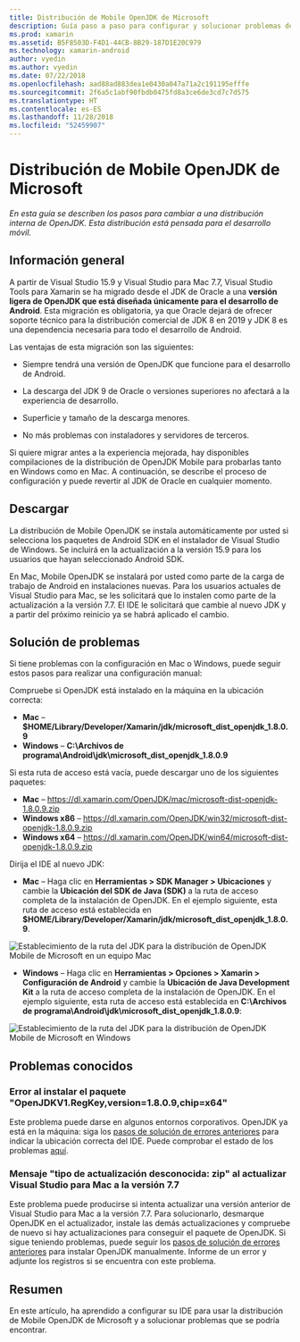 ```yaml
---
title: Distribución de Mobile OpenJDK de Microsoft
description: Guía paso a paso para configurar y solucionar problemas de la distribución de OpenJDK de Microsoft para desarrollo móvil.
ms.prod: xamarin
ms.assetid: B5F8503D-F4D1-44CB-8B29-187D1E20C979
ms.technology: xamarin-android
author: vyedin
ms.author: vyedin
ms.date: 07/22/2018
ms.openlocfilehash: aad88ad883dea1e0430a047a71a2c191195efffe
ms.sourcegitcommit: 2f6a5c1abf90fbdb0475fd8a3ce6de3cd7c7d575
ms.translationtype: HT
ms.contentlocale: es-ES
ms.lasthandoff: 11/28/2018
ms.locfileid: "52459907"
---
```

# <a name="microsofts-mobile-openjdk-distribution"></a>Distribución de Mobile OpenJDK de Microsoft

_En esta guía se describen los pasos para cambiar a una distribución interna de OpenJDK. Esta distribución está pensada para el desarrollo móvil._

## <a name="overview"></a>Información general

A partir de Visual Studio 15.9 y Visual Studio para Mac 7.7, Visual Studio Tools para Xamarin se ha migrado desde el JDK de Oracle a una **versión ligera de OpenJDK que está diseñada únicamente para el desarrollo de Android**. Esta migración es obligatoria, ya que Oracle dejará de ofrecer soporte técnico para la distribución comercial de JDK 8 en 2019 y JDK 8 es una dependencia necesaria para todo el desarrollo de Android.

Las ventajas de esta migración son las siguientes:

- Siempre tendrá una versión de OpenJDK que funcione para el desarrollo de Android.

- La descarga del JDK 9 de Oracle o versiones superiores no afectará a la experiencia de desarrollo.

- Superficie y tamaño de la descarga menores.

- No más problemas con instaladores y servidores de terceros.

Si quiere migrar antes a la experiencia mejorada, hay disponibles compilaciones de la distribución de OpenJDK Mobile para probarlas tanto en Windows como en Mac. A continuación, se describe el proceso de configuración y puede revertir al JDK de Oracle en cualquier momento.

## <a name="download"></a>Descargar

La distribución de Mobile OpenJDK se instala automáticamente por usted si selecciona los paquetes de Android SDK en el instalador de Visual Studio de Windows. Se incluirá en la actualización a la versión 15.9 para los usuarios que hayan seleccionado Android SDK.

En Mac, Mobile OpenJDK se instalará por usted como parte de la carga de trabajo de Android en instalaciones nuevas. Para los usuarios actuales de Visual Studio para Mac, se les solicitará que lo instalen como parte de la actualización a la versión 7.7. El IDE le solicitará que cambie al nuevo JDK y a partir del próximo reinicio ya se habrá aplicado el cambio.

## <a name="troubleshooting"></a>Solución de problemas

Si tiene problemas con la configuración en Mac o Windows, puede seguir estos pasos para realizar una configuración manual:

Compruebe si OpenJDK está instalado en la máquina en la ubicación correcta:

- **Mac** &ndash; **$HOME/Library/Developer/Xamarin/jdk/microsoft_dist_openjdk_1.8.0.9**
- **Windows** &ndash; **C:\\Archivos de programa\\Android\\jdk\\microsoft_dist_openjdk_1.8.0.9**

Si esta ruta de acceso está vacía, puede descargar uno de los siguientes paquetes:

- **Mac** &ndash; https://dl.xamarin.com/OpenJDK/mac/microsoft-dist-openjdk-1.8.0.9.zip
- **Windows x86** &ndash; https://dl.xamarin.com/OpenJDK/win32/microsoft-dist-openjdk-1.8.0.9.zip
- **Windows x64** &ndash; https://dl.xamarin.com/OpenJDK/win64/microsoft-dist-openjdk-1.8.0.9.zip

Dirija el IDE al nuevo JDK:

- **Mac** &ndash; Haga clic en **Herramientas > SDK Manager > Ubicaciones** y cambie la **Ubicación del SDK de Java (SDK)** a la ruta de acceso completa de la instalación de OpenJDK. En el ejemplo siguiente, esta ruta de acceso está establecida en **$HOME/Library/Developer/Xamarin/jdk/microsoft_dist_openjdk_1.8.0.9**.

![Establecimiento de la ruta del JDK para la distribución de OpenJDK Mobile de Microsoft en un equipo Mac](openjdk-images/vsm.png)

- **Windows** &ndash; Haga clic en **Herramientas > Opciones > Xamarin > Configuración de Android** y cambie la **Ubicación de Java Development Kit** a la ruta de acceso completa de la instalación de OpenJDK. En el ejemplo siguiente, esta ruta de acceso está establecida en **C:\\Archivos de programa\\Android\\jdk\\microsoft_dist_openjdk_1.8.0.9**:

![Establecimiento de la ruta del JDK para la distribución de OpenJDK Mobile de Microsoft en Windows](openjdk-images/vs.png)

## <a name="known-issues"></a>Problemas conocidos

### <a name="package-openjdkv1regkeyversion1809chipx64-failed-to-install"></a>Error al instalar el paquete "OpenJDKV1.RegKey,version=1.8.0.9,chip=x64"

Este problema puede darse en algunos entornos corporativos. OpenJDK ya está en la máquina: siga los [pasos de solución de errores anteriores](#troubleshooting) para indicar la ubicación correcta del IDE. Puede comprobar el estado de los problemas [aquí](https://developercommunity.visualstudio.com/content/problem/382549/packageidopenjdkv1regkeypackageactioninstallreturn.html).

### <a name="unknown-update-type-zip-when-upgrading-visual-studio-for-mac-to-77"></a>Mensaje "tipo de actualización desconocida: zip" al actualizar Visual Studio para Mac a la versión 7.7

Este problema puede producirse si intenta actualizar una versión anterior de Visual Studio para Mac a la versión 7.7. Para solucionarlo, desmarque OpenJDK en el actualizador, instale las demás actualizaciones y compruebe de nuevo si hay actualizaciones para conseguir el paquete de OpenJDK. Si sigue teniendo problemas, puede seguir los [pasos de solución de errores anteriores](#troubleshooting) para instalar OpenJDK manualmente. Informe de un error y adjunte los registros si se encuentra con este problema.

## <a name="summary"></a>Resumen

En este artículo, ha aprendido a configurar su IDE para usar la distribución de Mobile OpenJDK de Microsoft y a solucionar problemas que se podría encontrar.
